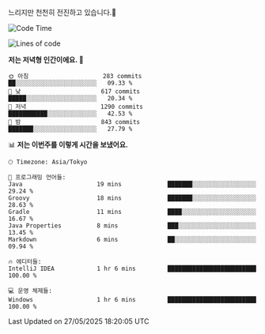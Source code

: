 느리지만 천천히 전진하고 있습니다.🐢

<!--START_SECTION:waka-->
![Code Time](http://img.shields.io/badge/Code%20Time-1%2C591%20hrs%2012%20mins-blue)

![Lines of code](https://img.shields.io/badge/%EC%A0%80%EB%8A%94%20%EC%97%AC%ED%83%9C%EA%B9%8C%EC%A7%80%20-919.4%20thousand%20%EC%A4%84%EC%9D%98%20%EC%BD%94%EB%93%9C%EB%A5%BC%20%EC%9E%91%EC%84%B1%ED%96%88%EC%96%B4%EC%9A%94.-blue)

**저는 저녁형 인간이에요. 🦉** 

```text
🌞 아침                     283 commits         ██░░░░░░░░░░░░░░░░░░░░░░░   09.33 % 
🌆 낮　                     617 commits         █████░░░░░░░░░░░░░░░░░░░░   20.34 % 
🌃 저녁                     1290 commits        ███████████░░░░░░░░░░░░░░   42.53 % 
🌙 밤　                     843 commits         ███████░░░░░░░░░░░░░░░░░░   27.79 % 
```


📊 **저는 이번주를 이렇게 시간을 보냈어요.** 

```text
🕑︎ Timezone: Asia/Tokyo

💬 프로그래밍 언어들: 
Java                     19 mins             ███████░░░░░░░░░░░░░░░░░░   29.24 % 
Groovy                   18 mins             ███████░░░░░░░░░░░░░░░░░░   28.63 % 
Gradle                   11 mins             ████░░░░░░░░░░░░░░░░░░░░░   16.67 % 
Java Properties          8 mins              ███░░░░░░░░░░░░░░░░░░░░░░   13.45 % 
Markdown                 6 mins              ██░░░░░░░░░░░░░░░░░░░░░░░   09.94 % 

🔥 에디터들: 
IntelliJ IDEA            1 hr 6 mins         █████████████████████████   100.00 % 

💻 운영 체제들: 
Windows                  1 hr 6 mins         █████████████████████████   100.00 % 
```


 Last Updated on 27/05/2025 18:20:05 UTC
<!--END_SECTION:waka-->
